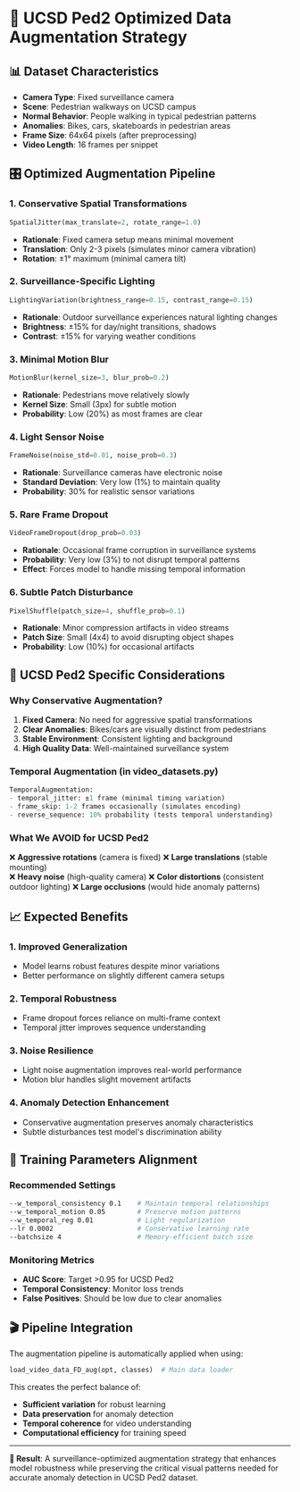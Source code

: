 # 🎯 UCSD Ped2 Optimized Data Augmentation Strategy

## 📊 Dataset Characteristics
- **Camera Type**: Fixed surveillance camera
- **Scene**: Pedestrian walkways on UCSD campus  
- **Normal Behavior**: People walking in typical pedestrian patterns
- **Anomalies**: Bikes, cars, skateboards in pedestrian areas
- **Frame Size**: 64x64 pixels (after preprocessing)
- **Video Length**: 16 frames per snippet

## 🎛️ Optimized Augmentation Pipeline

### **1. Conservative Spatial Transformations**
```python
SpatialJitter(max_translate=2, rotate_range=1.0)
```
- **Rationale**: Fixed camera setup means minimal movement
- **Translation**: Only 2-3 pixels (simulates minor camera vibration)
- **Rotation**: ±1° maximum (minimal camera tilt)

### **2. Surveillance-Specific Lighting**
```python
LightingVariation(brightness_range=0.15, contrast_range=0.15)
```
- **Rationale**: Outdoor surveillance experiences natural lighting changes
- **Brightness**: ±15% for day/night transitions, shadows
- **Contrast**: ±15% for varying weather conditions

### **3. Minimal Motion Blur**
```python
MotionBlur(kernel_size=3, blur_prob=0.2)
```
- **Rationale**: Pedestrians move relatively slowly
- **Kernel Size**: Small (3px) for subtle motion
- **Probability**: Low (20%) as most frames are clear

### **4. Light Sensor Noise**
```python
FrameNoise(noise_std=0.01, noise_prob=0.3)
```
- **Rationale**: Surveillance cameras have electronic noise
- **Standard Deviation**: Very low (1%) to maintain quality
- **Probability**: 30% for realistic sensor variations

### **5. Rare Frame Dropout**
```python
VideoFrameDropout(drop_prob=0.03)
```
- **Rationale**: Occasional frame corruption in surveillance systems
- **Probability**: Very low (3%) to not disrupt temporal patterns
- **Effect**: Forces model to handle missing temporal information

### **6. Subtle Patch Disturbance**
```python
PixelShuffle(patch_size=4, shuffle_prob=0.1)
```
- **Rationale**: Minor compression artifacts in video streams
- **Patch Size**: Small (4x4) to avoid disrupting object shapes
- **Probability**: Low (10%) for occasional artifacts

## 🎯 UCSD Ped2 Specific Considerations

### **Why Conservative Augmentation?**
1. **Fixed Camera**: No need for aggressive spatial transformations
2. **Clear Anomalies**: Bikes/cars are visually distinct from pedestrians
3. **Stable Environment**: Consistent lighting and background
4. **High Quality Data**: Well-maintained surveillance system

### **Temporal Augmentation (in video_datasets.py)**
```python
TemporalAugmentation:
- temporal_jitter: ±1 frame (minimal timing variation)
- frame_skip: 1-2 frames occasionally (simulates encoding)
- reverse_sequence: 10% probability (tests temporal understanding)
```

### **What We AVOID for UCSD Ped2**
❌ **Aggressive rotations** (camera is fixed)
❌ **Large translations** (stable mounting)  
❌ **Heavy noise** (high-quality camera)
❌ **Color distortions** (consistent outdoor lighting)
❌ **Large occlusions** (would hide anomaly patterns)

## 📈 Expected Benefits

### **1. Improved Generalization**
- Model learns robust features despite minor variations
- Better performance on slightly different camera setups

### **2. Temporal Robustness**
- Frame dropout forces reliance on multi-frame context
- Temporal jitter improves sequence understanding

### **3. Noise Resilience**
- Light noise augmentation improves real-world performance
- Motion blur handles slight movement artifacts

### **4. Anomaly Detection Enhancement**
- Conservative augmentation preserves anomaly characteristics
- Subtle disturbances test model's discrimination ability

## 🔧 Training Parameters Alignment

### **Recommended Settings**
```bash
--w_temporal_consistency 0.1    # Maintain temporal relationships
--w_temporal_motion 0.05        # Preserve motion patterns  
--w_temporal_reg 0.01           # Light regularization
--lr 0.0002                     # Conservative learning rate
--batchsize 4                   # Memory-efficient batch size
```

### **Monitoring Metrics**
- **AUC Score**: Target >0.95 for UCSD Ped2
- **Temporal Consistency**: Monitor loss trends
- **False Positives**: Should be low due to clear anomalies

## 🎬 Pipeline Integration

The augmentation pipeline is automatically applied when using:
```python
load_video_data_FD_aug(opt, classes)  # Main data loader
```

This creates the perfect balance of:
- **Sufficient variation** for robust learning
- **Data preservation** for anomaly detection
- **Temporal coherence** for video understanding
- **Computational efficiency** for training speed

---

**🎯 Result**: A surveillance-optimized augmentation strategy that enhances model robustness while preserving the critical visual patterns needed for accurate anomaly detection in UCSD Ped2 dataset.
